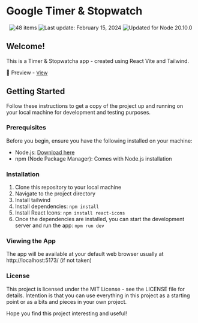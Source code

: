 
#  Google Timer & Stopwatch

<div align="center">
  <img src="https://img.shields.io/badge/📖%20license-%20MIT-a964d0.svg" alt="48 items"/> 
  <img id="last-update-badge" src="https://img.shields.io/badge/%F0%9F%93%85%20Last%20update%20-%20March%2003%2C%202024-267a60.svg" alt="Last update: February 15, 2024" /> 
  <img src="https://img.shields.io/badge/%E2%9C%94%20Updated%20For%20Version%20-%20Node%2020.10.0-187e25.svg" alt="Updated for Node 20.10.0"/>
</div>

## Welcome!

This is a Timer & Stopwatcha app - created using React Vite and Tailwind.

🔹 Preview -  <a href="https://simonakom.github.io/google-timer-stopwatch/dist/index.html" style="font-size:small;">View</a><h4>
 

## Getting Started

Follow these instructions to get a copy of the project up and running on your local machine for development and testing purposes.

### Prerequisites

Before you begin, ensure you have the following installed on your machine:

- Node.js: [Download here](https://nodejs.org/)
- npm (Node Package Manager): Comes with Node.js installation

### Installation

1. Clone this repository to your local machine
2. Navigate to the project directory
3. Install tailwind
4. Install dependencies: `npm install`
5. Install React Icons: `npm install react-icons`
6. Once the dependencies are installed, you can start the development server and run the app:  `npm run dev`

### Viewing the App

The app will be available at your default web browser usually at http://localhost:5173/ (if not taken)

### License
This project is licensed under the MIT License - see the LICENSE file for details. Intention is that you can use everything in this project as a starting point or as a bits and pieces in your own project.

Hope you find this project interesting and useful!





